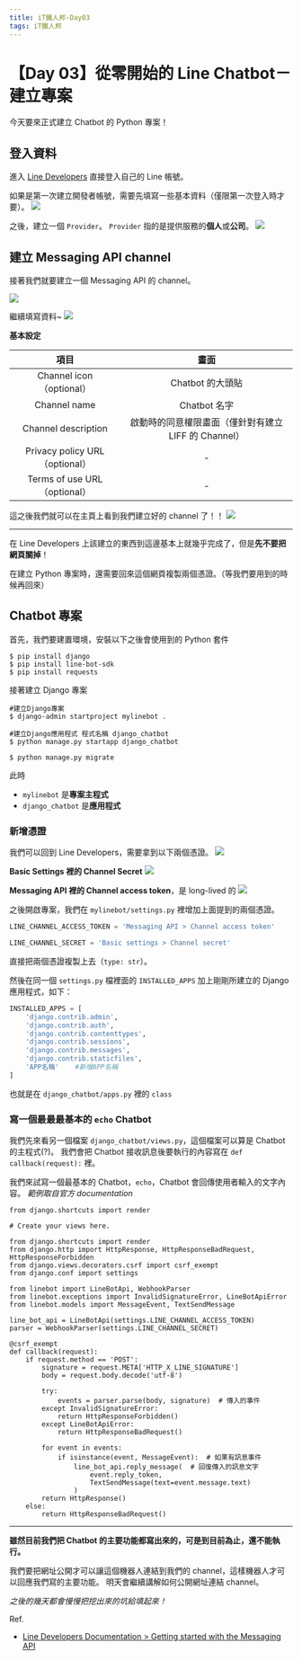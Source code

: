 ```yaml
---
title: iT鐵人邦-Day03
tags: iT鐵人邦
---
```


# 【Day 03】從零開始的 Line Chatbot－建立專案

今天要來正式建立 Chatbot 的 Python 專案！

## 登入資料

進入 [Line Developers](https://developers.line.biz/zh-hant/) 直接登入自己的 Line 帳號。

如果是第一次建立開發者帳號，需要先填寫一些基本資料（僅限第一次登入時才要）。
![](https://i.imgur.com/h0G4wv7.png)

之後，建立一個 `Provider`。
`Provider` 指的是提供服務的**個人**或**公司**。
![](https://i.imgur.com/XFlLIEm.png)


## 建立 Messaging API channel

接著我們就要建立一個 Messaging API 的 channel。

![](https://i.imgur.com/bqL33Ks.png)

繼續填寫資料~
![](https://i.imgur.com/odQQGRJ.png)

**基本設定**

| 項目 | 畫面 |
| :--: | :--: | 
| Channel icon（optional）| Chatbot 的大頭貼 |
| Channel name | Chatbot 名字 |
| Channel description | 啟動時的同意權限畫面（僅針對有建立 LIFF 的 Channel） |
| Privacy policy URL（optional） | - |
| Terms of use URL（optional） | - |
 
這之後我們就可以在主頁上看到我們建立好的 channel 了！！
![](https://i.imgur.com/VWEbmBD.png)

---

在 Line Developers 上該建立的東西到這邊基本上就幾乎完成了，但是**先不要把網頁關掉**！

在建立 Python 專案時，還需要回來這個網頁複製兩個憑證。（等我們要用到的時候再回來）

## Chatbot 專案

首先，我們要建置環境，安裝以下之後會使用到的 Python 套件

```
$ pip install django
$ pip install line-bot-sdk
$ pip install requests
```

接著建立 Django 專案

```
#建立Django專案
$ django-admin startproject mylinebot .

#建立Django應用程式 程式名稱 django_chatbot
$ python manage.py startapp django_chatbot

$ python manage.py migrate  
```

此時
- `mylinebot` 是**專案主程式**
- `django_chatbot` 是**應用程式**

### 新增憑證

我們可以回到 Line Developers，需要拿到以下兩個憑證。
![](https://i.imgur.com/SDZjIyi.png)

**Basic Settings 裡的 Channel Secret**
![](https://i.imgur.com/VQ45VXl.png)

**Messaging API 裡的 Channel access token**，是 long-lived 的
![](https://i.imgur.com/5uUD8Zl.png)


之後開啟專案，我們在 `mylinebot/settings.py` 裡增加上面提到的兩個憑證。

```python
LINE_CHANNEL_ACCESS_TOKEN = 'Messaging API > Channel access token'

LINE_CHANNEL_SECRET = 'Basic settings > Channel secret'
```
直接把兩個憑證複製上去（`type: str`）。

然後在同一個 `settings.py` 檔裡面的 `INSTALLED_APPS` 加上剛剛所建立的 Django 應用程式，如下：
```python
INSTALLED_APPS = [
    'django.contrib.admin',
    'django.contrib.auth',
    'django.contrib.contenttypes',
    'django.contrib.sessions',
    'django.contrib.messages',
    'django.contrib.staticfiles',    
    'APP名稱'    #新增APP名稱
]
```

也就是在 `django_chatbot/apps.py` 裡的 `class`

### 寫一個最最最基本的 `echo` Chatbot

我們先來看另一個檔案 `django_chatbot/views.py`，這個檔案可以算是 Chatbot 的主程式(?)。
我們會把 Chatbot 接收訊息後要執行的內容寫在 `def callback(request):` 裡。

我們來試寫一個最基本的 Chatbot，`echo`，Chatbot 會回傳使用者輸入的文字內容。
*範例取自官方 documentation*

```python=
from django.shortcuts import render

# Create your views here.

from django.shortcuts import render
from django.http import HttpResponse, HttpResponseBadRequest, HttpResponseForbidden
from django.views.decorators.csrf import csrf_exempt
from django.conf import settings

from linebot import LineBotApi, WebhookParser
from linebot.exceptions import InvalidSignatureError, LineBotApiError
from linebot.models import MessageEvent, TextSendMessage

line_bot_api = LineBotApi(settings.LINE_CHANNEL_ACCESS_TOKEN)
parser = WebhookParser(settings.LINE_CHANNEL_SECRET)

@csrf_exempt
def callback(request):
    if request.method == 'POST':
        signature = request.META['HTTP_X_LINE_SIGNATURE']
        body = request.body.decode('utf-8')

        try:
            events = parser.parse(body, signature)  # 傳入的事件
        except InvalidSignatureError:
            return HttpResponseForbidden()
        except LineBotApiError:
            return HttpResponseBadRequest()

        for event in events:
            if isinstance(event, MessageEvent):  # 如果有訊息事件
                line_bot_api.reply_message(  # 回復傳入的訊息文字
                    event.reply_token,
                    TextSendMessage(text=event.message.text)
                )
        return HttpResponse()
    else:
        return HttpResponseBadRequest()
```

---

**雖然目前我們把 Chatbot 的主要功能都寫出來的，可是到目前為止，還不能執行。**

我們要把網址公開才可以讓這個機器人連結到我們的 channel，這樣機器人才可以回應我們寫的主要功能。
明天會繼續講解如何公開網址連結 channel。

*之後的幾天都會慢慢把挖出來的坑給填起來！*


Ref.

- [Line Developers Documentation > Getting started with the Messaging API](https://developers.line.biz/en/docs/messaging-api/getting-started/)
